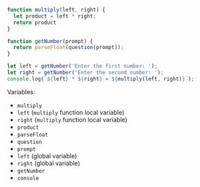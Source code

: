 ```js
function multiply(left, right) {
  let product = left * right;
  return product
}

function getNumber(prompt) {
  return parseFloat(question(prompt));
}

let left = getNumber('Enter the first number: ');
let right = getNumber('Enter the second number: ');
console.log(`${left} * ${right} = ${multiply(left, right)}`);
```

Variables:
- `multiply`
- `left` (`multiply` function local variable)
- `right` (`multiply` function local variable)
- `product`
- `parseFloat`
- `question`
- `prompt`
- `left` (global variable)
- `right` (global variable)
- `getNumber`
- `console`